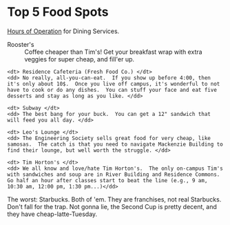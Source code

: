 <h1> Top 5 Food Spots</h1>

[Hours of Operation](http://dining.carleton.ca/hours-of-operation/) for Dining Services.

<dl>
	<dt> Rooster's </dt>
	<dd> Coffee cheaper than Tim's!  Get your breakfast wrap with extra veggies for super cheap, and fill'er up.</dd>

	<dt> Residence Cafeteria (Fresh Food Co.) </dt>
	<dd> No really, all-you-can-eat.  If you show up before 4:00, then it's only about 10$.  Once you live off campus, it's wonderful to not have to cook or do any dishes.  You can stuff your face and eat five desserts and stay as long as you like. </dd>

	<dt> Subway </dt>
	<dd> The best bang for your buck.  You can get a 12" sandwich that will feed you all day. </dd>

	<dt> Leo's Lounge </dt>
	<dd> The Engineering Society sells great food for very cheap, like samosas.  The catch is that you need to navigate Mackenzie Building to find their lounge, but well worth the struggle. </dd>

	<dt> Tim Horton's </dt>
	<dd> We all know and love/hate Tim Horton's.  The only on-campus Tim's with sandwiches and soup are in River Building and Residence Commons.  Go half an hour after classes start to beat the line (e.g., 9 am, 10:30 am, 12:00 pm, 1:30 pm...)</dd>

</dl>

The worst: Starbucks. Both of 'em. They are franchises, not real Starbucks.  Don't fall for the trap.
Not gonna lie, the Second Cup is pretty decent, and they have cheap-latte-Tuesday.
